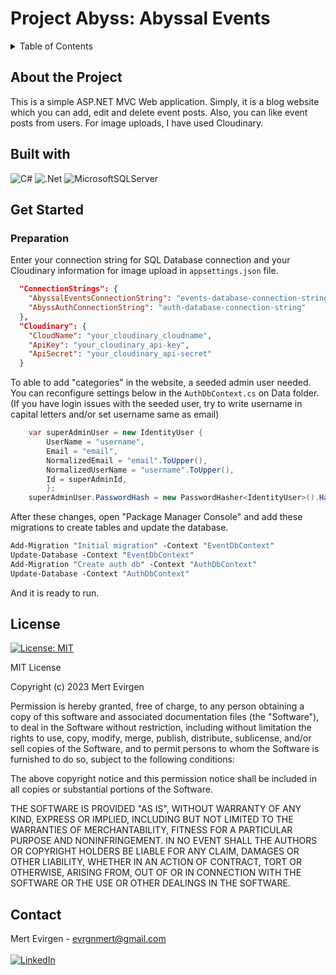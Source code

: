 # Project Abyss: Abyssal Events

<details>
  <summary>Table of Contents</summary>
  <ul>
    <li>
      <a href="#about-the-project">About The Project</a>
      <ul>
        <li><a href="#built-with">Built With</a></li>
      </ul>
    </li>
    <li>
      <a href="#get-started">Get Started</a>
      <ul>
        <li><a href="#preparation">Preparation</a></li>
      </ul>
    </li>
    <li><a href="#license">License</a></li>
    <li><a href="#contact">Contact</a></li>
  </ul>
</details>

## About the Project

This is a simple ASP.NET MVC Web application. Simply, it is a blog website which you can add, edit and delete event posts. Also, you can like event posts from users. For image uploads, I have used Cloudinary.

## Built with

![C#](https://img.shields.io/badge/c%23-%23239120.svg?style=for-the-badge&logo=c-sharp&logoColor=white)
![.Net](https://img.shields.io/badge/.NET-5C2D91?style=for-the-badge&logo=.net&logoColor=white)
![MicrosoftSQLServer](https://img.shields.io/badge/Microsoft%20SQL%20Server-CC2927?style=for-the-badge&logo=microsoft%20sql%20server&logoColor=white)

## Get Started

### Preparation

Enter your connection string for SQL Database connection and your Cloudinary information for image upload in `appsettings.json` file.

```json
  "ConnectionStrings": {
    "AbyssalEventsConnectionString": "events-database-connection-string",
    "AbyssAuthConnectionString": "auth-database-connection-string"
  },
  "Cloudinary": {
    "CloudName": "your_cloudinary_cloudname",
    "ApiKey": "your_cloudinary_api-key",
    "ApiSecret": "your_cloudinary_api-secret"
  }
```

To able to add "categories" in the website, a seeded admin user needed. You can reconfigure settings below in the `AuthDbContext.cs` on Data folder.
(If you have login issues with the seeded user, try to write username in capital letters and/or set username same as email)

```cs
    var superAdminUser = new IdentityUser {
        UserName = "username",
        Email = "email",
        NormalizedEmail = "email".ToUpper(),
        NormalizedUserName = "username".ToUpper(),
        Id = superAdminId,
        };
    superAdminUser.PasswordHash = new PasswordHasher<IdentityUser>().HashPassword(superAdminUser, "password");
```

After these changes, open "Package Manager Console" and add these migrations to create tables and update the database.

```pm
Add-Migration "Initial migration" -Context "EventDbContext"
Update-Database -Context "EventDbContext"
Add-Migration "Create auth db" -Context "AuthDbContext"
Update-Database -Context "AuthDbContext"
```

And it is ready to run.

## License

[![License: MIT](https://img.shields.io/badge/License-MIT-yellow.svg)](https://opensource.org/licenses/MIT)

MIT License

Copyright (c) 2023 Mert Evirgen

Permission is hereby granted, free of charge, to any person obtaining a copy
of this software and associated documentation files (the "Software"), to deal
in the Software without restriction, including without limitation the rights
to use, copy, modify, merge, publish, distribute, sublicense, and/or sell
copies of the Software, and to permit persons to whom the Software is
furnished to do so, subject to the following conditions:

The above copyright notice and this permission notice shall be included in all
copies or substantial portions of the Software.

THE SOFTWARE IS PROVIDED "AS IS", WITHOUT WARRANTY OF ANY KIND, EXPRESS OR
IMPLIED, INCLUDING BUT NOT LIMITED TO THE WARRANTIES OF MERCHANTABILITY,
FITNESS FOR A PARTICULAR PURPOSE AND NONINFRINGEMENT. IN NO EVENT SHALL THE
AUTHORS OR COPYRIGHT HOLDERS BE LIABLE FOR ANY CLAIM, DAMAGES OR OTHER
LIABILITY, WHETHER IN AN ACTION OF CONTRACT, TORT OR OTHERWISE, ARISING FROM,
OUT OF OR IN CONNECTION WITH THE SOFTWARE OR THE USE OR OTHER DEALINGS IN THE
SOFTWARE.

## Contact

Mert Evirgen - evrgnmert@gmail.com<br><br>
[![LinkedIn](https://img.shields.io/badge/linkedin-%230077B5.svg?style=for-the-badge&logo=linkedin&logoColor=white)](https://www.linkedin.com/in/evirgenmert/)
